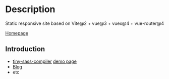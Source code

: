 # Description

Static responsive site based on Vite@2 + vue@3 + vuex@4 + vue-router@4

[Homepage](https://wizardpisces.github.io/)

## Introduction
* [tiny-sass-compiler](https://github.com/wizardpisces/tiny-sass-compiler) [demo page](https://wizardpisces.github.io/sass)
* [Blog](https://wizardpisces.github.io/blog/%E3%80%8A%E7%B3%BB%E7%BB%9F%E4%B9%8B%E7%BE%8E%E3%80%8B)
* etc

